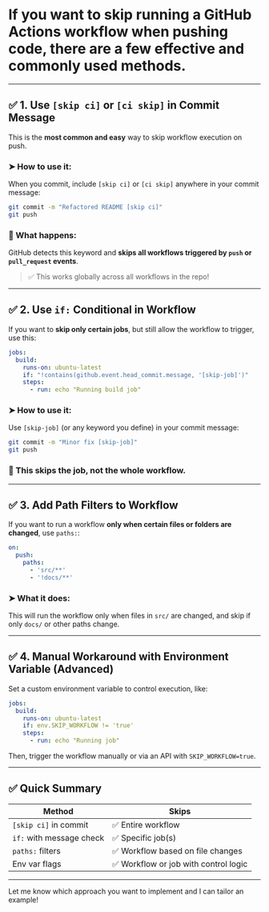 # If you want to **skip running a GitHub Actions workflow when pushing code**, there are a few effective and commonly used methods.

---

## ✅ 1. **Use `[skip ci]` or `[ci skip]` in Commit Message**

This is the **most common and easy** way to skip workflow execution on push.

### ➤ How to use it:

When you commit, include `[skip ci]` or `[ci skip]` anywhere in your commit message:

```bash
git commit -m "Refactored README [skip ci]"
git push
```

### 🧠 What happens:

GitHub detects this keyword and **skips all workflows triggered by `push` or `pull_request` events**.

> ✅ This works globally across all workflows in the repo!

---

## ✅ 2. **Use `if:` Conditional in Workflow**

If you want to **skip only certain jobs**, but still allow the workflow to trigger, use this:

```yaml
jobs:
  build:
    runs-on: ubuntu-latest
    if: "!contains(github.event.head_commit.message, '[skip-job]')"
    steps:
      - run: echo "Running build job"
```

### ➤ How to use it:

Use `[skip-job]` (or any keyword you define) in your commit message:

```bash
git commit -m "Minor fix [skip-job]"
git push
```

### 🧠 This skips the **job**, not the whole workflow.

---

## ✅ 3. **Add Path Filters to Workflow**

If you want to run a workflow **only when certain files or folders are changed**, use `paths:`:

```yaml
on:
  push:
    paths:
      - 'src/**'
      - '!docs/**'
```

### ➤ What it does:

This will run the workflow only when files in `src/` are changed, and skip if only `docs/` or other paths change.

---

## ✅ 4. **Manual Workaround with Environment Variable (Advanced)**

Set a custom environment variable to control execution, like:

```yaml
jobs:
  build:
    runs-on: ubuntu-latest
    if: env.SKIP_WORKFLOW != 'true'
    steps:
      - run: echo "Running job"
```

Then, trigger the workflow manually or via an API with `SKIP_WORKFLOW=true`.

---

## ✅ Quick Summary

| Method                   | Skips                                |
| ------------------------ | ------------------------------------ |
| `[skip ci]` in commit    | ✅ Entire workflow                    |
| `if:` with message check | ✅ Specific job(s)                    |
| `paths:` filters         | ✅ Workflow based on file changes     |
| Env var flags            | ✅ Workflow or job with control logic |

---
 
Let me know which approach you want to implement and I can tailor an example!
